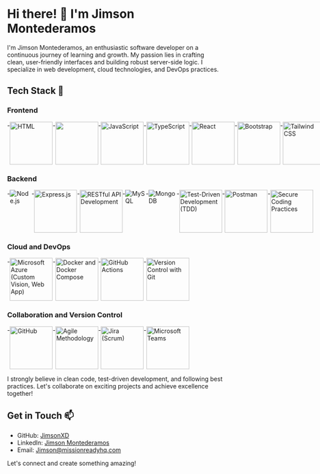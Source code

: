 # Hi there! 👋 I'm Jimson Montederamos

I'm Jimson Montederamos, an enthusiastic software developer on a continuous journey of learning and growth. My passion lies in crafting clean, user-friendly interfaces and building robust server-side logic. I specialize in web development, cloud technologies, and DevOps practices.

## Tech Stack 🚀

### Frontend
<div style="display: flex;">
- <img src="https://upload.wikimedia.org/wikipedia/commons/thumb/6/61/HTML5_logo_and_wordmark.svg/100px-HTML5_logo_and_wordmark.svg.png" alt="HTML" style="width: 100px; height: 100px;">
- <img src="https://i.pinimg.com/564x/68/e6/a1/68e6a101a546d9511de9fe35fadf3288.jpg" style="width: 100px; height: 100px;">
- <img src="https://www.freepnglogos.com/uploads/javascript/javascript-online-logo-for-website-0.png" alt="JavaScript" style="width: 100px; height: 100px;">
- <img src="https://upload.wikimedia.org/wikipedia/commons/thumb/4/4c/Typescript_logo_2020.svg/100px-Typescript_logo_2020.svg.png" alt="TypeScript" style="width: 100px; height: 100px;">
- <img src="https://upload.wikimedia.org/wikipedia/commons/thumb/a/a7/React-icon.svg/100px-React-icon.svg.png" alt="React" style="width: 100px; height: 100px;">
- <img src="https://upload.wikimedia.org/wikipedia/commons/thumb/b/b2/Bootstrap_logo.svg/100px-Bootstrap_logo.svg.png" alt="Bootstrap" style="width: 100px; height: 100px;">
- <img src="https://i.pinimg.com/564x/b3/31/b3/b331b3b70e4d2e38496f6a859e4e73df.jpg" alt="Tailwind CSS" style="width: 100px; height: 100px;">
- <img src="https://miro.medium.com/v2/resize:fit:1200/format:webp/1*RQwRLQ0yyCvYmRn_Nst5yg.png" alt="Jest" style="width: 100px; height: 100px;">
</div>

### Backend
<div style="display: flex;">
- <img src="https://upload.wikimedia.org/wikipedia/commons/thumb/d/d9/Node.js_logo.svg/100px-Node.js_logo.svg.png" alt="Node.js">
- <img src="https://i.pinimg.com/564x/36/9f/e7/369fe719a5e682dc66f03a3b13687f7f.jpg" alt="Express.js" style="width: 100px; height: 100px;">
- <img src="https://wiki.distech-controls.com/site-graphics-v2/restful-api-logo-01.png" alt="RESTful API Development" style="width: 100px; height: 100px;">
- <img src="https://upload.wikimedia.org/wikipedia/en/thumb/d/dd/MySQL_logo.svg/100px-MySQL_logo.svg.png" alt="MySQL">
- <img src="https://upload.wikimedia.org/wikipedia/en/thumb/5/5a/MongoDB_Fores-Green.svg/100px-MongoDB_Fores-Green.svg.png" alt="MongoDB">
- <img src="https://miro.medium.com/v2/resize:fit:978/1*jFw7ZZMoVcsEYM_fS33DBA.gif" alt="Test-Driven Development (TDD)" style="width: 100px; height: 100px;">
- <img src="https://i.pinimg.com/564x/3c/78/c3/3c78c33276b4bf901f496744e20492aa.jpg" alt="Postman" style="width: 100px; height: 100px;">
- <img src="https://www.pinterest.ph/pin/492651646748630542/visual-search/?x=16&y=16&w=532&h=288&cropSource=6&imageSignature=46d1c53dac3d48c9b79c8bd58e376d59" alt="Secure Coding Practices" style="width: 100px; height: 100px;">
</div>

### Cloud and DevOps
<div style="display: flex;">
- <img src="http://www.aionsolution.com/wp-content/uploads/2017/10/microsoft-azure-640x401.png" alt="Microsoft Azure (Custom Vision, Web App)" style="width: 100px; height: 100px;">
- <img src="https://w7.pngwing.com/pngs/991/165/png-transparent-docker-hd-logo-thumbnail.png" alt="Docker and Docker Compose" style="width: 100px; height: 100px;">
- <img src="https://miro.medium.com/v2/resize:fit:1400/format:webp/1*_Met6rq9jTwMl7r29mX-Yg.png" alt="GitHub Actions" style="width: 100px; height: 100px;">
- <img src="https://banner2.cleanpng.com/20180824/xrj/kisspng-computer-icons-pro-git-portable-network-graphics-i-git-book-pro-git-app-app-5b80546c0b1311.5417567715351368760454.jpg" alt="Version Control with Git" style="width: 100px; height: 100px;">
</div>

### Collaboration and Version Control
<div style="display: flex;">
- <img src="https://1000logos.net/wp-content/uploads/2018/11/GitHub-logo-1024x592.jpg" alt="GitHub" style="width: 100px; height: 100px;">
- <img src="agile-logo.png" alt="Agile Methodology" style="width: 100px; height: 100px;">
- <img src="https://assets.stickpng.com/images/62a9ad4c8ff6441a2952dab8.png" alt="Jira (Scrum)" style="width: 100px; height: 100px;">
- <img src="https://logodownload.org/wp-content/uploads/2021/08/microsoft-teams-logo-4.png" alt="Microsoft Teams" style="width: 100px; height: 100px;">
</div>

I strongly believe in clean code, test-driven development, and following best practices. Let's collaborate on exciting projects and achieve excellence together!

## Get in Touch 📫

- GitHub: [JimsonXD](https://github.com/JimsonXD)
- LinkedIn: [Jimson Montederamos](https://www.linkedin.com/in/jimsonmontederamos/)
- Email: [Jimson@missionreadyhq.com](mailto:Jimson@missionreadyhq.com)

Let's connect and create something amazing!
